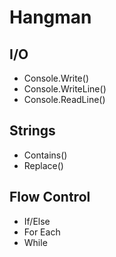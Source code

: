 # Hangman

## I/O
- Console.Write()
- Console.WriteLine()
- Console.ReadLine()

## Strings
- Contains()
- Replace()

## Flow Control
- If/Else
- For Each
- While